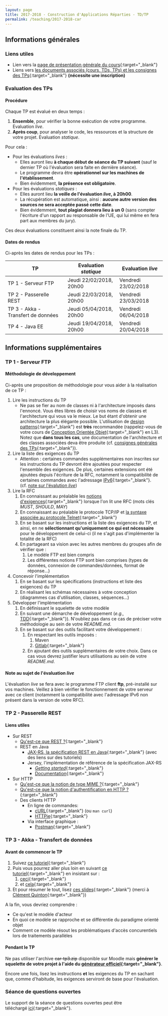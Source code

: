 ```yaml
---
layout: page
title: 2017-2018 - Construction d'Applications Réparties - TD/TP 
permalink: /teaching/2017-2018-car
---
```


## Informations générales

### Liens utiles

- Lien vers la [page de présentation générale du cours](http://www.fil.univ-lille1.fr/portail/index.php?dipl=MInfo&sem=S8&ue=CAR&label=P){:target="_blank"}
- Liens vers [les documents associés (cours, TDs, TPs) et les consignes des TPs](http://moodle.univ-lille1.fr/course/view.php?id=346){:target="_blank"} **(nécessite une inscription)**

### Evaluation des TPs

#### Procédure

Chaque TP est évalué en deux temps :

1. **Ensemble**, pour vérifier la bonne exécution de votre programme. Evaluation _live_.
2. **Après coup**, pour analyser le code, les ressources et la structure de votre projet. Evaluation _statique_.

Pour cela :
- Pour les évaluations _lives_ :
    - Elles auront lieu **à chaque début de séance du TP suivant** (sauf le dernier TP où l'évaluation sera faite en dernière séance).
    - Le programme devra être **opérationnel sur les machines de l'établissement**.
    - Bien évidemment, **la présence est obligatoire**.
- Pour les évaluations _statiques_ :
    - Elles auront lieu **la veille de l'évaluation _live_, à 20h00**.
    - La récupération est automatique, ainsi : **aucune autre version des sources ne sera acceptée passé cette date**.
    -  Bien évidemment, **tout plagiat donnera lieu à un 0** (sans compter l'écriture d'un rapport au responsable de l'UE, qui lui même en fera part aux membres du jury).

Ces deux évaluations constituent ainsi la note finale du TP.

#### Dates de rendus

Ci-après les dates de rendus pour les TPs :

| TP                                  | Evaluation _statique_   | Evaluation _live_     |
| ----------------------------------- | ----------------------- | --------------------- |
| TP 1 - Serveur FTP                  | Jeudi 22/02/2018, 20h00 | Vendredi 23/02/2018   |
| TP 2 - Passerelle REST              | Jeudi 22/03/2018, 20h00 | Vendredi 23/03/2018   |
| TP 3 - Akka - Transfert de données  | Jeudi 05/04/2018, 20h00 | Vendredi 06/04/2018   |
| TP 4 - Java EE                      | Jeudi 19/04/2018, 20h00 | Vendredi 20/04/2018   |

## Informations supplémentaires

### TP 1 - Serveur FTP

#### Méthodologie de développement

Ci-après une proposition de méthodologie pour vous aider à la réalisation de ce TP :

1. Lire les instructions du TP  
    - Ne pas se fier au nom de classes ni à l'architecture imposés dans l'ennoncé. Vous êtes libres de choisir vos noms de classes et l'architecture qui vous va le mieux. Le but étant d'obtenir une architecture la plus élégante possible. L'utilisation de [design patterns](https://en.wikipedia.org/wiki/Design_Patterns){:target="_blank"} est **très** recommandée (rappelez-vous de votre cours de [Conception Orientée Objet](http://portail.fil.univ-lille1.fr/portail/index.php?dipl=L&sem=S5&ue=COO&label=Pr%C3%A9sentation){:target="_blank"} en L3). Notez que **dans tous les cas**, une documentation de l'architecture et des classes associées deva être produite (cf. [consignes générales des TPs](http://moodle.univ-lille1.fr/course/view.php?id=346){:target="_blank"}).
2. Lire la liste des exigences du TP  
    - Attention : certaines commandes supplémentaires non inscrites sur les instructions du TP devront être ajoutées pour respecter l'ensemble des exigences. De plus, certaines extensions ont été ajoutées depuis l'écriture de la RFC, notamment la compatibilité de certaines commandes avec l'adressage [IPv6](https://en.wikipedia.org/wiki/IPv6_address){:target="_blank"}. (cf. [note sur l'évalution _live_](#tp1-live-eval-note))
3. Lire la RFC
    1. En connaissant au préalable les [notions d'exigences](https://www.ietf.org/rfc/rfc2119.txt){:target="_blank"} lorsque l'on lit une RFC (mots clés _MUST_, _SHOULD_, _MAY_)
    2. En connaissant au préalable le protocole TCP/IP et [la syntaxe associée au protocole Telnet](https://tools.ietf.org/rfc/rfc854.txt){:target="_blank"}
    3. En se basant sur les instructions et la liste des exigences du TP, et ainsi, en ne **sélectionnant qu'uniquement ce qui est nécessaire** pour le développement de celui-ci (il ne s'agit pas d'implémenter la totalité de la RFC)
    4. En partageant sa vision avec les autres membres du groupes afin de vérifier que :
        1. Le modèle FTP est bien compris
        2. Les différentes notions FTP sont bien comprises (types de données, connexion de commandes/données, format de réponse...)
4. Concevoir l'implémentation
    1. En se basant sur les spécifications (instructions et liste des exigences) du TP
    2. En réalisant les schémas nécessaires à votre conception (diagrammes cas d'utilisation, classes, séquences...)
5. Développer l'implémentation
    1. En définissant le squelette de votre modèle
    2. En suivant une démarche de développement (_e.g.,_ [TDD](https://en.wikipedia.org/wiki/Test-driven_development){:target="_blank"}). N'oubliez pas dans ce cas de préciser votre méthodologie au sein de votre _README.md_.
    3. En se basant sur des outils facilitant votre développement :
        1. En respectant les outils imposés :
            1. Maven
            2. [Gitlab](http://gitlab-etu.fil.univ-lille1.fr){:target="_blank"}
        2. En ajoutant des outils supplémentaires de votre choix. Dans ce cas vous devrez justifier leurs utilisations au sein de votre _README.md_.

#### Note au sujet de l'évaluation _live_

L'évaluation _live_ se fera avec le programme FTP client **ftp**, pré-installé sur vos machines. Veillez à bien vérifier le fonctionnement de votre serveur avec ce client (notamment la compatibilité avec l'adressage IPv6 non présent dans la version de votre RFC).

### TP 2 - Passerelle REST

#### Liens utiles

- Sur REST
    - [Qu'est-ce que REST ?](https://fr.wikipedia.org/wiki/Representational_state_transfer){:target="_blank"}
    - REST en Java
        - [JAX-RS, la spécification REST en Java](https://en.wikipedia.org/wiki/Java_API_for_RESTful_Web_Services){:target="_blank"} (avec des liens sur des tutoriels) 
        - Jersey, l'implémentation de référence de la spécification JAX-RS
            - [_Getting started_](https://jersey.github.io/documentation/latest/getting-started.html){:target="_blank"}
            - [Documentation](https://jersey.github.io/documentation/latest/index.html){:target="_blank"}
- Sur HTTP
    - [Qu'est-ce que la notion de type MIME ?](https://fr.wikipedia.org/wiki/Type_MIME){:target="_blank"}
    - [Qu'est-ce que la notion d'authentification en HTTP ?](https://fr.wikipedia.org/wiki/Authentification_HTTP){:target="_blank"}
    - Des clients HTTP
        - En ligne de commandes: 
            - [cURL](https://curl.haxx.se/docs/httpscripting.html){:target="_blank"} (ou `man curl`)
            - [HTTPie](https://httpie.org/){:target="_blank"}
        - Via interface graphique :
            - [Postman](https://www.getpostman.com/){:target="_blank"}

### TP 3 - Akka - Transfert de données

#### Avant de commencer le TP

1. Suivez [ce tutoriel](https://developer.lightbend.com/guides/akka-quickstart-java/){:target="_blank"}
2. Puis vous pourrez aller plus loin en suivant [ce tutoriel](https://doc.akka.io/docs/akka/2.5/guide/introduction.html){:target="_blank"} en insistant sur :
    1. [ceci](https://doc.akka.io/docs/akka/current/guide/actors-motivation.html){:target="_blank"}
    2. et [cela](https://doc.akka.io/docs/akka/current/guide/actors-intro.html){:target="_blank"}
3. Et pour résumer le tout, lisez [ces slides](http://researchers.lille.inria.fr/abourdon/courses/car/akka.pdf){:target="_blank"} (merci à [Clément Quinton](https://pro.univ-lille.fr/clement-quinton){:target="_blank"})

A la fin, vous devriez comprendre :

- Ce qu'est le modèle d'acteur
- En quoi ce modèle se rapproche et se différentie du paradigme orienté objet
- Comment ce modèle résout les problématiques d'accès concurentiels lors de traitements parallèles

#### Pendant le TP

Ne pas utiliser l'archive ~~car-tp3.zip~~ disponible sur Moodle mais **générer le squelette de votre projet à l'aide du [générateur officiel](https://developer.lightbend.com/start/?group=akka&project=akka-quickstart-java){:target="_blank"}**.

Encore une fois, lisez les instructions **et** les exigences du TP en sachant que, comme d'habitude, les exigences serviront de base pour l'évaluation.

### Séance de questions ouvertes

Le support de la séance de questions ouvertes peut être téléchargé [ici](/teaching/2017-2018-car-open-questions.pdf){:target="_blank"}.